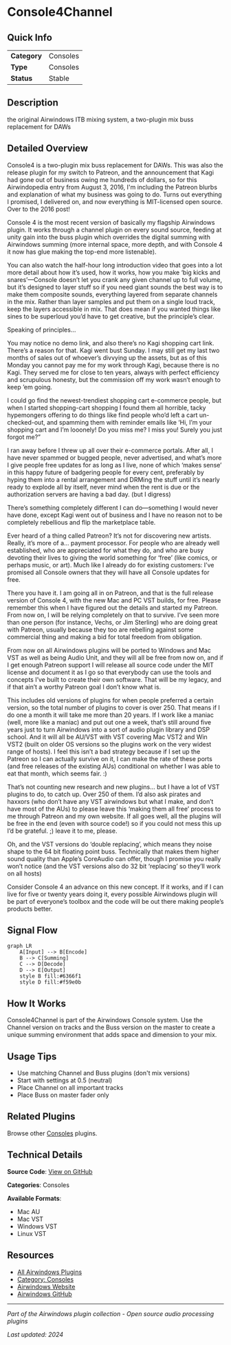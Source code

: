# Console4Channel



## Quick Info

| | |
|---|---|
| **Category** | Consoles |
| **Type** | Consoles |
| **Status** | Stable |

## Description

the original Airwindows ITB mixing system, a two-plugin mix buss replacement for DAWs

## Detailed Overview

Console4 is a two-plugin mix buss replacement for DAWs. This was also the release plugin for my switch to Patreon, and the announcement that Kagi had gone out of business owing me hundreds of dollars, so for this Airwindopedia entry from August 3, 2016, I'm including the Patreon blurbs and explanation of what my business was going to do. Turns out everything I promised, I delivered on, and now everything is MIT-licensed open source. Over to the 2016 post!

Console 4 is the most recent version of basically my flagship Airwindows plugin. It works through a channel plugin on every sound source, feeding at unity gain into the buss plugin which overrides the digital summing with Airwindows summing (more internal space, more depth, and with Console 4 it now has glue making the top-end more listenable).

You can also watch the half-hour long introduction video that goes into a lot more detail about how it’s used, how it works, how you make ‘big kicks and snares’—Console doesn’t let you crank any given channel up to full volume, but it’s designed to layer stuff so if you need giant sounds the best way is to make them composite sounds, everything layered from separate channels in the mix. Rather than layer samples and put them on a single loud track, keep the layers accessible in mix. That does mean if you wanted things like sines to be superloud you’d have to get creative, but the principle’s clear.

Speaking of principles…

You may notice no demo link, and also there’s no Kagi shopping cart link. There’s a reason for that. Kagi went bust Sunday. I may still get my last two months of sales out of whoever’s divvying up the assets, but as of this Monday you cannot pay me for my work through Kagi, because there is no Kagi. They served me for close to ten years, always with perfect efficiency and scrupulous honesty, but the commission off my work wasn’t enough to keep ’em going.

I could go find the newest-trendiest shopping cart e-commerce people, but when I started shopping-cart shopping I found them all horrible, tacky hypemongers offering to do things like find people who’d left a cart un-checked-out, and spamming them with reminder emails like ‘Hi, I’m your shopping cart and I’m looonely! Do you miss me? I miss you! Surely you just forgot me?”

I ran away before I threw up all over their e-commerce portals. After all, I have never spammed or bugged people, never advertised, and what’s more I give people free updates for as long as I live, none of which ‘makes sense’ in this happy future of badgering people for every cent, preferably by hyping them into a rental arrangement and DRMing the stuff until it’s nearly ready to explode all by itself, never mind when the rent is due or the authorization servers are having a bad day. (but I digress)

There’s something completely different I can do—something I would never have done, except Kagi went out of business and I have no reason not to be completely rebellious and flip the marketplace table.

Ever heard of a thing called Patreon? It’s not for discovering new artists. Really, it’s more of a… payment processor. For people who are already well established, who are appreciated for what they do, and who are busy devoting their lives to giving the world something for ‘free’ (like comics, or perhaps music, or art). Much like I already do for existing customers: I’ve promised all Console owners that they will have all Console updates for free.

There you have it. I am going all in on Patreon, and that is the full release version of Console 4, with the new Mac and PC VST builds, for free. Please remember this when I have figured out the details and started my Patreon. From now on, I will be relying completely on that to survive. I’ve seen more than one person (for instance, Vechs, or Jim Sterling) who are doing great with Patreon, usually because they too are rebelling against some commercial thing and making a bid for total freedom from obligation.

From now on all Airwindows plugins will be ported to Windows and Mac VST as well as being Audio Unit, and they will all be free from now on, and if I get enough Patreon support I will release all source code under the MIT license and document it as I go so that everybody can use the tools and concepts I’ve built to create their own software. That will be my legacy, and if that ain’t a worthy Patreon goal I don’t know what is.

This includes old versions of plugins for when people preferred a certain version, so the total number of plugins to cover is over 250. That means if I do one a month it will take me more than 20 years. If I work like a maniac (well, more like a maniac) and put out one a week, that’s still around five years just to turn Airwindows into a sort of audio plugin library and DSP school. And it will all be AU/VST with VST covering Mac VST2 and Win VST2 (built on older OS versions so the plugins work on the very widest range of hosts). I feel this isn’t a bad strategy because if I set up the Patreon so I can actually survive on it, I can make the rate of these ports (and free releases of the existing AUs) conditional on whether I was able to eat that month, which seems fair. :)

That’s not counting new research and new plugins… but I have a lot of VST plugins to do, to catch up. Over 250 of them. I’d also ask pirates and haxxors (who don’t have any VST airwindows but what I make, and don’t have most of the AUs) to please leave this ‘making them all free’ process to me through Patreon and my own website. If all goes well, all the plugins will be free in the end (even with source code!) so if you could not mess this up I’d be grateful. ;) leave it to me, please.

Oh, and the VST versions do ‘double replacing’, which means they noise shape to the 64 bit floating point buss. Technically that makes them higher sound quality than Apple’s CoreAudio can offer, though I promise you really won’t notice (and the VST versions also do 32 bit ‘replacing’ so they’ll work on all hosts)

Consider Console 4 an advance on this new concept. If it works, and if I can live for five or twenty years doing it, every possible Airwindows plugin will be part of everyone’s toolbox and the code will be out there making people’s products better.

## Signal Flow

```mermaid
graph LR
    A[Input] --> B[Encode]
    B --> C[Summing]
    C --> D[Decode]
    D --> E[Output]
    style B fill:#6366f1
    style D fill:#f59e0b
```

## How It Works

Console4Channel is part of the Airwindows Console system. Use the Channel version on tracks and the Buss version on the master to create a unique summing environment that adds space and dimension to your mix.

## Usage Tips

- Use matching Channel and Buss plugins (don't mix versions)
- Start with settings at 0.5 (neutral)
- Place Channel on all important tracks
- Place Buss on master fader only


## Related Plugins

Browse other [Consoles](../categories/consoles.md) plugins.


## Technical Details

**Source Code**: [View on GitHub](https://github.com/airwindows/airwindows/tree/master/plugins/LinuxVST/src/Console4Channel)

**Categories**: Consoles

**Available Formats**:
- Mac AU
- Mac VST
- Windows VST
- Linux VST

## Resources

- [All Airwindows Plugins](../../README.md)
- [Category: Consoles](../categories/consoles.md)
- [Airwindows Website](https://www.airwindows.com)
- [Airwindows GitHub](https://github.com/airwindows/airwindows)

---

*Part of the Airwindows plugin collection - Open source audio processing plugins*

*Last updated: 2024*
